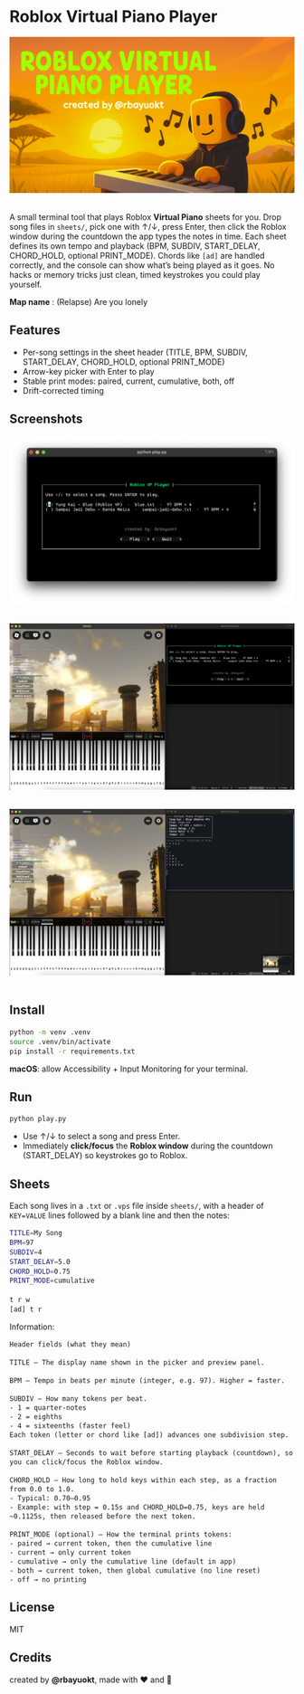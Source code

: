 # Roblox Virtual Piano Player

![cover](docs/cover.png)<br/><br/>

A small terminal tool that plays Roblox **Virtual Piano** sheets for you. Drop song files in `sheets/`, pick one with ↑/↓, press Enter, then click the Roblox window during the countdown the app types the notes in time. Each sheet defines its own tempo and playback (BPM, SUBDIV, START_DELAY, CHORD_HOLD, optional PRINT_MODE). Chords like `[ad]` are handled correctly, and the console can show what’s being played as it goes. No hacks or memory tricks just clean, timed keystrokes you could play yourself.

**Map name** :
(Relapse) Are you lonely

## Features
- Per-song settings in the sheet header (TITLE, BPM, SUBDIV, START_DELAY, CHORD_HOLD, optional PRINT_MODE)
- Arrow-key picker with Enter to play
- Stable print modes: paired, current, cumulative, both, off
- Drift-corrected timing

## Screenshots

![app](docs/app.png)<br/><br/>

![intro](docs/intro.png)<br/><br/>

![play](docs/play.png)<br/><br/>

## Install
```bash
python -m venv .venv
source .venv/bin/activate
pip install -r requirements.txt
```

**macOS**: allow Accessibility + Input Monitoring for your terminal.

## Run
```bash
python play.py
```
- Use ↑/↓ to select a song and press Enter.
- Immediately **click/focus** the **Roblox window** during the countdown (START_DELAY) so keystrokes go to Roblox.

## Sheets
Each song lives in a `.txt` or `.vps` file inside `sheets/`, with a header of `KEY=VALUE` lines followed by a blank line and then the notes:

```bash
TITLE=My Song
BPM=97
SUBDIV=4
START_DELAY=5.0
CHORD_HOLD=0.75
PRINT_MODE=cumulative

t r w
[ad] t r
```

Information:

```
Header fields (what they mean)

TITLE — The display name shown in the picker and preview panel.

BPM — Tempo in beats per minute (integer, e.g. 97). Higher = faster.

SUBDIV — How many tokens per beat.
- 1 = quarter-notes
- 2 = eighths
- 4 = sixteenths (faster feel)
Each token (letter or chord like [ad]) advances one subdivision step.

START_DELAY — Seconds to wait before starting playback (countdown), so you can click/focus the Roblox window.

CHORD_HOLD — How long to hold keys within each step, as a fraction from 0.0 to 1.0.
- Typical: 0.70–0.95
- Example: with step = 0.15s and CHORD_HOLD=0.75, keys are held ~0.1125s, then released before the next token.

PRINT_MODE (optional) — How the terminal prints tokens:
- paired → current token, then the cumulative line
- current → only current token
- cumulative → only the cumulative line (default in app)
- both → current token, then global cumulative (no line reset)
- off → no printing
```

## License
MIT

## Credits
created by **@rbayuokt**, made with ❤️ and 🎵